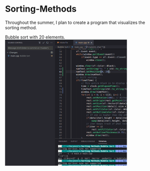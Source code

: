 # Sorting-Methods
Throughout the summer, I plan to create a program that visualizes the sorting method.

Bubble sort with 20 elements.
<img src = "https://github.com/Studsquito/Sorting-Methods/blob/master/GIFS/BubbleSort.gif" width = "400">

